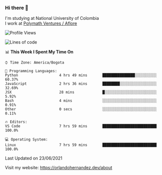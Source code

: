 ### Hi there 👋


<!--**AR4Z/AR4Z** is a ✨ _special_ ✨ repository because its `README.md` (this file) appears on your GitHub profile.

Here are some ideas to get you started:-->
I'm studying at National University of Colombia
<br>
I work at <a href="https://www.aflore.co/">Polymath Ventures / Aflore</a>
<br>

<!--START_SECTION:waka-->
![Profile Views](http://img.shields.io/badge/Profile%20Views-4-blue)

![Lines of code](https://img.shields.io/badge/From%20Hello%20World%20I%27ve%20Written-3.5%20million%20lines%20of%20code-blue)

📊 **This Week I Spent My Time On** 

```text
⌚︎ Time Zone: America/Bogota

💬 Programming Languages: 
Python                   4 hrs 49 mins       ███████████████░░░░░░░░░░   60.37% 
JavaScript               2 hrs 36 mins       ████████░░░░░░░░░░░░░░░░░   32.69% 
JSX                      28 mins             █░░░░░░░░░░░░░░░░░░░░░░░░   5.92% 
Bash                     4 mins              ░░░░░░░░░░░░░░░░░░░░░░░░░   0.91% 
Other                    0 secs              ░░░░░░░░░░░░░░░░░░░░░░░░░   0.11%

🔥 Editors: 
VS Code                  7 hrs 59 mins       █████████████████████████   100.0%

💻 Operating System: 
Linux                    7 hrs 59 mins       █████████████████████████   100.0%

```


 Last Updated on 23/06/2021
<!--END_SECTION:waka-->


Visit my website: https://orlandohernandez.dev/about

